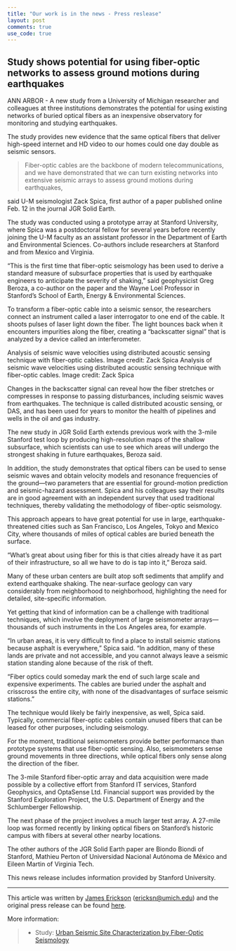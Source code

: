 ```yaml
---
title: "Our work is in the news - Press reslease"
layout: post
comments: true
use_code: true
---
```


## Study shows potential for using fiber-optic networks to assess ground motions during earthquakes


ANN ARBOR - A new study from a University of Michigan researcher and colleagues at three institutions demonstrates the potential for using existing networks of buried optical fibers as an inexpensive observatory for monitoring and studying earthquakes.

The study provides new evidence that the same optical fibers that deliver high-speed internet and HD video to our homes could one day double as seismic sensors.

> Fiber-optic cables are the backbone of modern telecommunications, and we have demonstrated that we can turn existing networks into extensive seismic arrays to assess ground motions during earthquakes,

said U-M seismologist Zack Spica, first author of a paper published online Feb. 12 in the journal JGR Solid Earth.

The study was conducted using a prototype array at Stanford University, where Spica was a postdoctoral fellow for several years before recently joining the U-M faculty as an assistant professor in the Department of Earth and Environmental Sciences. Co-authors include researchers at Stanford and from Mexico and Virginia.

“This is the first time that fiber-optic seismology has been used to derive a standard measure of subsurface properties that is used by earthquake engineers to anticipate the severity of shaking,” said geophysicist Greg Beroza, a co-author on the paper and the Wayne Loel Professor in Stanford’s School of Earth, Energy & Environmental Sciences.

To transform a fiber-optic cable into a seismic sensor, the researchers connect an instrument called a laser interrogator to one end of the cable. It shoots pulses of laser light down the fiber. The light bounces back when it encounters impurities along the fiber, creating a “backscatter signal” that is analyzed by a device called an interferometer.

Analysis of seismic wave velocities using distributed acoustic sensing technique with fiber-optic cables. Image credit: Zack Spica
Analysis of seismic wave velocities using distributed acoustic sensing technique with fiber-optic cables. Image credit: Zack Spica

Changes in the backscatter signal can reveal how the fiber stretches or compresses in response to passing disturbances, including seismic waves from earthquakes. The technique is called distributed acoustic sensing, or DAS, and has been used for years to monitor the health of pipelines and wells in the oil and gas industry.

The new study in JGR Solid Earth extends previous work with the 3-mile Stanford test loop by producing high-resolution maps of the shallow subsurface, which scientists can use to see which areas will undergo the strongest shaking in future earthquakes, Beroza said.

In addition, the study demonstrates that optical fibers can be used to sense seismic waves and obtain velocity models and resonance frequencies of the ground—two parameters that are essential for ground-motion prediction and seismic-hazard assessment. Spica and his colleagues say their results are in good agreement with an independent survey that used traditional techniques, thereby validating the methodology of fiber-optic seismology.

This approach appears to have great potential for use in large, earthquake-threatened cities such as San Francisco, Los Angeles, Tokyo and Mexico City, where thousands of miles of optical cables are buried beneath the surface.

“What’s great about using fiber for this is that cities already have it as part of their infrastructure, so all we have to do is tap into it,” Beroza said.

Many of these urban centers are built atop soft sediments that amplify and extend earthquake shaking. The near-surface geology can vary considerably from neighborhood to neighborhood, highlighting the need for detailed, site-specific information.

Yet getting that kind of information can be a challenge with traditional techniques, which involve the deployment of large seismometer arrays—thousands of such instruments in the Los Angeles area, for example.

“In urban areas, it is very difficult to find a place to install seismic stations because asphalt is everywhere,” Spica said. “In addition, many of these lands are private and not accessible, and you cannot always leave a seismic station standing alone because of the risk of theft.

“Fiber optics could someday mark the end of such large scale and expensive experiments. The cables are buried under the asphalt and crisscross the entire city, with none of the disadvantages of surface seismic stations.”

The technique would likely be fairly inexpensive, as well, Spica said. Typically, commercial fiber-optic cables contain unused fibers that can be leased for other purposes, including seismology.

For the moment, traditional seismometers provide better performance than prototype systems that use fiber-optic sensing. Also, seismometers sense ground movements in three directions, while optical fibers only sense along the direction of the fiber.

The 3-mile Stanford fiber-optic array and data acquisition were made possible by a collective effort from Stanford IT services, Stanford Geophysics, and OptaSense Ltd. Financial support was provided by the Stanford Exploration Project, the U.S. Department of Energy and the Schlumberger Fellowship.

The next phase of the project involves a much larger test array. A 27-mile loop was formed recently by linking optical fibers on Stanford’s historic campus with fibers at several other nearby locations.

The other authors of the JGR Solid Earth paper are Biondo Biondi of Stanford, Mathieu Perton of Universidad Nacional Autónoma de México and Eileen Martin of Virginia Tech.

This news release includes information provided by Stanford University.

-----
This article was written by [James Erickson](https://news.umich.edu/author/jim-erickson/) (ericksn@umich.edu) and the original press release can be found [here](https://news.umich.edu/study-shows-potential-for-using-fiber-optic-networks-to-assess-ground-motions-during-earthquakes/).  

More information:

> - Study: [Urban Seismic Site Characterization by Fiber-Optic Seismology](https://agupubs.onlinelibrary.wiley.com/doi/10.1029/2019JB018656)







